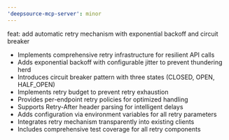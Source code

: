 ```yaml
---
'deepsource-mcp-server': minor
---
```


feat: add automatic retry mechanism with exponential backoff and circuit breaker

- Implements comprehensive retry infrastructure for resilient API calls
- Adds exponential backoff with configurable jitter to prevent thundering herd
- Introduces circuit breaker pattern with three states (CLOSED, OPEN, HALF_OPEN)
- Implements retry budget to prevent retry exhaustion
- Provides per-endpoint retry policies for optimized handling
- Supports Retry-After header parsing for intelligent delays
- Adds configuration via environment variables for all retry parameters
- Integrates retry mechanism transparently into existing clients
- Includes comprehensive test coverage for all retry components
